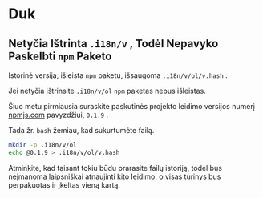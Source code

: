 # Duk

## Netyčia Ištrinta `.i18n/v` , Todėl Nepavyko Paskelbti `npm` Paketo

Istorinė versija, išleista `npm` paketu, išsaugoma `.i18n/v/ol/v.hash` .

Jei netyčia ištrinsite `.i18n/v/ol` `npm` paketas nebus išleistas.

Šiuo metu pirmiausia suraskite paskutinės projekto leidimo versijos numerį [npmjs.com](//npmjs.com) pavyzdžiui, `0.1.9` .

Tada žr. `bash` žemiau, kad sukurtumėte failą.

```bash
mkdir -p .i18n/v/ol
echo @0.1.9 > .i18n/v/ol/v.hash
```

Atminkite, kad taisant tokiu būdu prarasite failų istoriją, todėl bus neįmanoma laipsniškai atnaujinti kito leidimo, o visas turinys bus perpakuotas ir įkeltas vieną kartą.